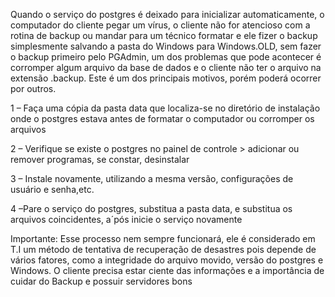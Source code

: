 Quando o serviço do postgres é deixado para inicializar automaticamente, o computador do cliente pegar um vírus, o cliente não for atencioso com a rotina de backup ou mandar para um técnico formatar  e ele fizer o backup simplesmente salvando a pasta do Windows para
Windows.OLD, sem fazer o backup primeiro pelo PGAdmin, 
um dos problemas que pode acontecer é corromper algum arquivo da base de dados e o cliente não ter o arquivo na extensão .backup. Este é um dos principais motivos, porém poderá ocorrer por outros.


1 – Faça uma cópia da pasta data que localiza-se no diretório de instalação onde o postgres estava antes de formatar o computador ou corromper os arquivos

2 – Verifique se existe o postgres no painel de controle > adicionar ou remover programas, se constar, desinstalar

3 – Instale novamente, utilizando a mesma versão, configurações de usuário e senha,etc.

4 –Pare o serviço do postgres, substitua a pasta data, e substitua os arquivos coincidentes, a´pós inicie o serviço novamente

Importante: Esse processo nem sempre funcionará, ele é considerado em T.I um método de tentativa de  recuperação de desastres
pois depende de vários fatores, como a integridade do arquivo movido, versão do postgres e Windows. O cliente precisa estar ciente das informações e a importância de cuidar do Backup e possuir servidores bons
